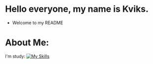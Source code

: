 # Hello everyone, my name is Kviks.
- Welcome to my README

# About Me:
I'm study: [![My Skills](https://skillicons.dev/icons?i=haxe,lua&theme=dark)](https://skillicons.dev)
